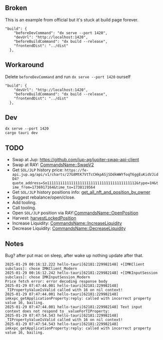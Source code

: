 ## Broken

This is an example from official but it's stuck at build page forever.

```
"build": {
    "beforeDevCommand": "dx serve --port 1420",
    "devUrl": "http://localhost:1420",
    "beforeBuildCommand": "dx build --release",
    "frontendDist": "../dist"
  },
```

## Workaround

Delete `beforeDevCommand` and run `dx serve --port 1420` ourself

```
"build": {
    "devUrl": "http://localhost:1420",
    "beforeBuildCommand": "dx build --release",
    "frontendDist": "../dist"
  },
```

## Dev

```
dx serve --port 1420
cargo tauri dev
```

## TODO

- Swap at Jup: https://github.com/jup-ag/jupiter-swap-api-client
- Swap at RAY: [CommandsName::SwapV2](https://github.com/raydium-io/raydium-clmm/blob/master/client/src/main.rs#L1769)
- Get `SOL/JLP` history price: `https://fe-api.jup.ag/api/v1/charts/27G8MtK7VtTcCHkpASjSDdkWWYfoqT6ggEuKidVJidD4?quote_address=So11111111111111111111111111111111111111112&type=1H&time_from=1736917164&time_to=1738119564`
- Get `SOL/JLP` history positions info: [get_all_nft_and_position_by_owner](https://github.com/raydium-io/raydium-clmm/blob/master/client/src/main.rs#L261C4-L261C37)
- Suggest rebalance/open/close.
- Add tooling.
- Call tooling.
- Open `SOL/JLP` position via RAY:[CommandsName::OpenPosition](https://github.com/raydium-io/raydium-clmm/blob/master/client/src/main.rs#L1060)
- Harvest: [harvestLockedPosition](https://github.com/raydium-io/raydium-sdk-V2-demo/blob/daf78a9/src/clmm/harvestLockedPosition.ts)
- Increase Liquidity: [CommandsName::IncreaseLiquidity](https://github.com/raydium-io/raydium-clmm/blob/master/client/src/main.rs#L1247C9-L1247C40)
- Decrease Liquidity: [CommandsName::DecreaseLiquidity](https://github.com/raydium-io/raydium-clmm/blob/master/client/src/main.rs#L1432C9-L1432C40)

## Notes

Bug? after put mac on sleep, after wake up nothing update after that.

```
2025-01-29 00:16:12.222 hello-tauri[62181:229982148] +[IMKClient subclass]: chose IMKClient_Modern
2025-01-29 00:16:12.242 hello-tauri[62181:229982148] +[IMKInputSession subclass]: chose IMKInputSession_Modern
Price fetch error: error decoding response body
2025-01-29 07:47:44.001 hello-tauri[62181:229982148] _TIPropertyValueIsValid called with 16 on nil context!
2025-01-29 07:47:44.001 hello-tauri[62181:229982148] imkxpc_getApplicationProperty:reply: called with incorrect property value 16, bailing.
2025-01-29 07:47:44.001 hello-tauri[62181:229982148] Text input context does not respond to _valueForTIProperty:
2025-01-29 07:47:54.543 hello-tauri[62181:229982148] _TIPropertyValueIsValid called with 16 on nil context!
2025-01-29 07:47:54.543 hello-tauri[62181:229982148] imkxpc_getApplicationProperty:reply: called with incorrect property value 16, bailing.
```
